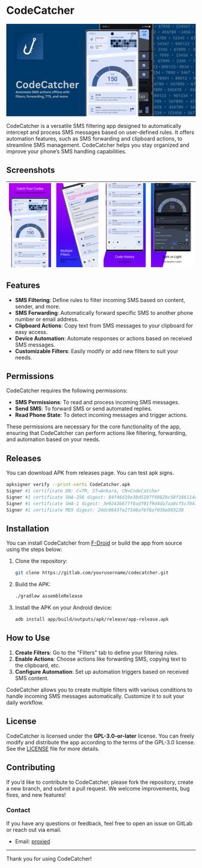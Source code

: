 # CodeCatcher
<center>
  
![App Icon](metadata/en-US/images/featureGraphic.png)

</center>

CodeCatcher is a versatile SMS filtering app designed to automatically intercept and process SMS messages based on user-defined rules. It offers automation features, such as SMS forwarding and clipboard actions, to streamline SMS management. CodeCatcher helps you stay organized and improve your phone’s SMS handling capabilities.

## Screenshots


| ![Screenshot 1](metadata/en-US/images/phoneScreenshots/1.png) | ![Screenshot 2](metadata/en-US/images/phoneScreenshots/2.png) | ![Screenshot 3](metadata/en-US/images/phoneScreenshots/3.png) | ![Screenshot 4](metadata/en-US/images/phoneScreenshots/4.png) |
|--------------------------------------------------------------|--------------------------------------------------------------|--------------------------------------------------------------|--------------------------------------------------------------|

## Features

- **SMS Filtering**: Define rules to filter incoming SMS based on content, sender, and more.
- **SMS Forwarding**: Automatically forward specific SMS to another phone number or email address.
- **Clipboard Actions**: Copy text from SMS messages to your clipboard for easy access.
- **Device Automation**: Automate responses or actions based on received SMS messages.
- **Customizable Filters**: Easily modify or add new filters to suit your needs.

## Permissions

CodeCatcher requires the following permissions:

- **SMS Permissions**: To read and process incoming SMS messages.
- **Send SMS**: To forward SMS or send automated replies.
- **Read Phone State**: To detect incoming messages and trigger actions.

These permissions are necessary for the core functionality of the app, ensuring that CodeCatcher can perform actions like filtering, forwarding, and automation based on your needs.

## Releases

You can download APK from releases page. You can test apk signs.

```bash
apksigner verify --print-certs CodeCatcher.apk 
Signer #1 certificate DN: C=TR, ST=Ankara, CN=CodeCatcher
Signer #1 certificate SHA-256 digest: 84f46d19e38d5197f4082bc58f186114efe8799d3ebe31f6e9b094d0b6195e55
Signer #1 certificate SHA-1 digest: 3e9243b677f0adf01f9d4da7aa8cf5c704793b74
Signer #1 certificate MD5 digest: 24dc0643fe273d6af6f8af036e903238

```

## Installation

You can install CodeCatcher from [F-Droid](https://f-droid.org/) or build the app from source using the steps below:

1. Clone the repository:
   ```bash
   git clone https://gitlab.com/yourusername/codecatcher.git
   ```

2. Build the APK:
   ```bash
   ./gradlew assembleRelease
   ```

3. Install the APK on your Android device:
   ```bash
   adb install app/build/outputs/apk/release/app-release.apk
   ```

## How to Use

1. **Create Filters**: Go to the "Filters" tab to define your filtering rules.
2. **Enable Actions**: Choose actions like forwarding SMS, copying text to the clipboard, etc.
3. **Configure Automation**: Set up automation triggers based on received SMS content.

CodeCatcher allows you to create multiple filters with various conditions to handle incoming SMS messages automatically. Customize it to suit your daily workflow.


## License

CodeCatcher is licensed under the **GPL-3.0-or-later** license. You can freely modify and distribute the app according to the terms of the GPL-3.0 license. See the [LICENSE](LICENSE) file for more details.

## Contributing

If you’d like to contribute to CodeCatcher, please fork the repository, create a new branch, and submit a pull request. We welcome improvements, bug fixes, and new features!

### Contact

If you have any questions or feedback, feel free to open an issue on GitLab or reach out via email.

- Email: [proxied](mailto:code-catcher-translate@proxiedmail.com)

---

Thank you for using CodeCatcher!
